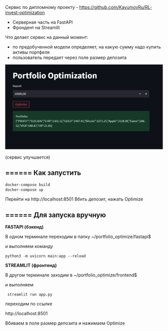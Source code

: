 

Сервис по дипломному проекту - https://github.com/KayumovRu/RL-invest-optimization

- Серверная часть на FastAPI
- Фрондент на Streamlit

Что делает сервис на данный момент:
- по предобученной модели определяет, на какую сумму надо купить активы портфеля
- пользователь передает через поле размер депозита

<img src='demo.png'>

(сервис улучшается)

## ====== Как запустить

```
docker-compose build
docker-compose up
```

Перейти на http://localhost:8501
Вбить депозит, нажать Optimize


## ====== Для запуска вручную

**FASTAPI (бэкенд)**

В одном терминале переходим в папку 
~/portfolio_optimize/fastapi$

и выполняем команду

```
python3 -m uvicorn main:app --reload

```


**STREAMLIT (фронтенд)**

В другом терминале заходим в
~/portfolio_optimize/frontend$

и выполняем

```
 streamlit run app.py
```

переходим по ссылке

http://localhost:8501

Вбиваем в поле размер депозита и нажимаем Optimize